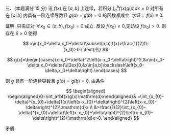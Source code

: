 
三、(本题满分 15 分) 设 $f(x)$ 在 $[a, b]$ 上连续，若积分 $\int _a^bf ( x) g ( x)dx=0$ 对所有在 $[a,b]$ 内具有一阶连续导数且 $g(a)=g(b)=0$ 的函数都成立. 求证： $f(x)\equiv0.$
 
 证明. 只需证对 $\forall x_0\in(a,b),f\left(x_0\right)=0$ 成立. 反设 $f\left(x_0\right)\neq0$,无妨设 $f\left(x_0\right)>0.$
 则存在 $\delta>0$ 使得

$$
x\in(x_0-\delta,x_0+\delta)\subset(a,b),f(x)>\frac{1}{2}f\:(x_0)>0.\:\text{令}
$$

$$
g(x)=\begin{cases}(x-x_0+\delta)^2\left(x-x_0-\delta\right)^2,&x\in(x_0-\delta,x_0+\delta)\\[2ex]0,&x\in[a,b]\backslash\left(x_0-\delta,x_0+\delta\right).\end{cases}
$$

则 $g$ 具有一阶连续导数且 $g(a)=g(b)=0$. 由条件

$$
\begin{aligned}
\begin{aligned}0=\int_a^bf(x)g(x)\mathrm{d}x\end{aligned}& =\int_{x_{0}-\delta}^{x_{0}+\delta}f(x)\left(x-x_{0}+\delta\right)^{2}\left(x-x_{0}-\delta\right)^{2}\:\mathrm{d}x  \\
&>\frac{1}{2}\int_{x_{0}-\delta}^{x_{0}+\delta}\left(x-x_{0}+\delta\right)^{2}\left(x-x_{0}-\delta\right)^{2}\:\mathrm{d}x>0.
\end{aligned}
$$

矛盾.